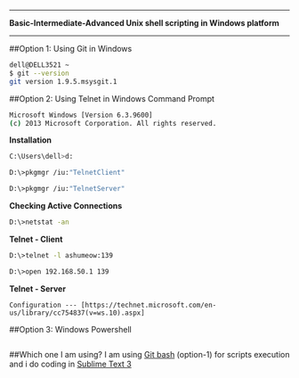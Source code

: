 ***
<b>Basic-Intermediate-Advanced Unix shell scripting in Windows platform</b>
***
##Option 1: Using Git in Windows
```sh
dell@DELL3521 ~
$ git --version
git version 1.9.5.msysgit.1
```

##Option 2: Using Telnet in Windows Command Prompt
```sh
Microsoft Windows [Version 6.3.9600]
(c) 2013 Microsoft Corporation. All rights reserved.
```
<b>Installation</b>
```sh
C:\Users\dell>d:

D:\>pkgmgr /iu:"TelnetClient"

D:\>pkgmgr /iu:"TelnetServer"
```
<b>Checking Active Connections</b>
```sh
D:\>netstat -an
```
<b>Telnet - Client</b>
```sh
D:\>telnet -l ashumeow:139

D:\>open 192.168.50.1 139
```
<b>Telnet - Server</b>
```
Configuration --- [https://technet.microsoft.com/en-us/library/cc754837(v=ws.10).aspx]
```
##Option 3: Windows Powershell
```
```
##Which one I am using?
I am using <a href="https://msysgit.github.io/">Git bash</a> (option-1) for scripts execution and i do coding in <a href="http://www.sublimetext.com/3">Sublime Text 3</a>
